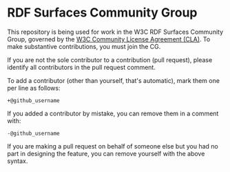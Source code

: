 # RDF Surfaces Community Group

This repository is being used for work in the W3C RDF Surfaces Community Group, governed by the [W3C Community License
Agreement (CLA)](http://www.w3.org/community/about/agreements/cla/). To make substantive contributions,
you must join the CG.

If you are not the sole contributor to a contribution (pull request), please identify all
contributors in the pull request comment.

To add a contributor (other than yourself, that's automatic), mark them one per line as follows:

```
+@github_username
```

If you added a contributor by mistake, you can remove them in a comment with:

```
-@github_username
```

If you are making a pull request on behalf of someone else but you had no part in designing the
feature, you can remove yourself with the above syntax.
